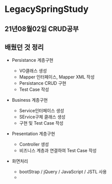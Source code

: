 # LegacySpringStudy
21년08월02일 CRUD공부
--
## 배웠던 것 정리
- Persistance 계층구현
  - VO클래스 생성
  - Mapper 인터페이스, Mapper XML 작성
  - Persistance CRUD 구현
  - Test Case 작성

- Business 계층구현
  - Service인터페이스 생성
  - SErvice구체 클래스 생성
  - 구현 및 Test Case 작성

- Presentation 계층구현
  - Controller 생성
  - 비즈니스 계층과 연결하여 Test Case 작성

- 화면처리
  - bootStrap / jQuery / JavaScript / JSTL 사용
  - <script>태그를 사용할 때, jQuery를 먼저 읽고 bootStrap 읽기.
  
  
- 필터처리
  - 한글 깨짐 오류 수정
  
- 기타 개선사항
  - 버튼에 직접 링크를 주지 않고, <form>태그를 전송하기 위해 jQuery를 사용해서 제어
